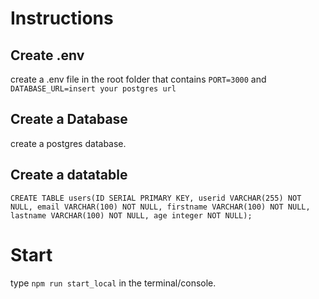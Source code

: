 # Instructions
## Create .env
create a .env file in the root folder that contains
```PORT=3000``` and ```DATABASE_URL=insert your postgres url```
## Create a Database
create a postgres database.
## Create a datatable
```CREATE TABLE users(ID SERIAL PRIMARY KEY, userid VARCHAR(255) NOT NULL, email VARCHAR(100) NOT NULL, firstname VARCHAR(100) NOT NULL, lastname VARCHAR(100) NOT NULL, age integer NOT NULL);```
# Start
type ```npm run start_local``` in the terminal/console.
